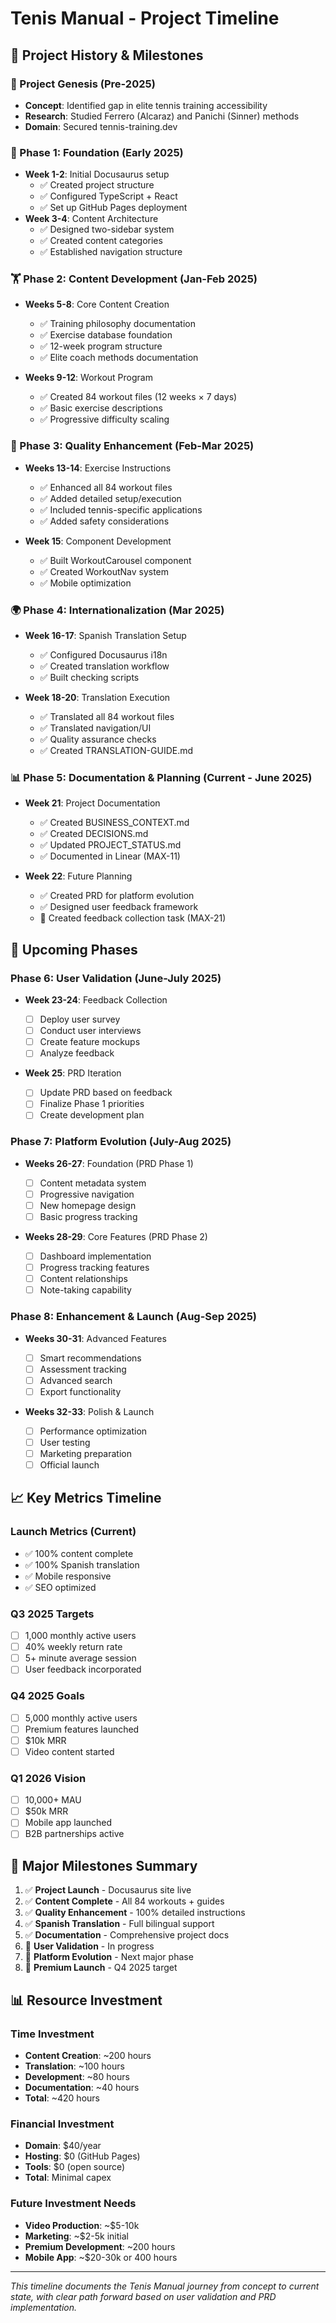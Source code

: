 # Tenis Manual - Project Timeline

## 📅 Project History & Milestones

### 🚀 Project Genesis (Pre-2025)

- **Concept**: Identified gap in elite tennis training accessibility
- **Research**: Studied Ferrero (Alcaraz) and Panichi (Sinner) methods
- **Domain**: Secured tennis-training.dev

### 📝 Phase 1: Foundation (Early 2025)

- **Week 1-2**: Initial Docusaurus setup
  - ✅ Created project structure
  - ✅ Configured TypeScript + React
  - ✅ Set up GitHub Pages deployment
- **Week 3-4**: Content Architecture
  - ✅ Designed two-sidebar system
  - ✅ Created content categories
  - ✅ Established navigation structure

### 🏋️ Phase 2: Content Development (Jan-Feb 2025)

- **Weeks 5-8**: Core Content Creation

  - ✅ Training philosophy documentation
  - ✅ Exercise database foundation
  - ✅ 12-week program structure
  - ✅ Elite coach methods documentation

- **Weeks 9-12**: Workout Program
  - ✅ Created 84 workout files (12 weeks × 7 days)
  - ✅ Basic exercise descriptions
  - ✅ Progressive difficulty scaling

### 🎯 Phase 3: Quality Enhancement (Feb-Mar 2025)

- **Weeks 13-14**: Exercise Instructions

  - ✅ Enhanced all 84 workout files
  - ✅ Added detailed setup/execution
  - ✅ Included tennis-specific applications
  - ✅ Added safety considerations

- **Week 15**: Component Development
  - ✅ Built WorkoutCarousel component
  - ✅ Created WorkoutNav system
  - ✅ Mobile optimization

### 🌍 Phase 4: Internationalization (Mar 2025)

- **Week 16-17**: Spanish Translation Setup

  - ✅ Configured Docusaurus i18n
  - ✅ Created translation workflow
  - ✅ Built checking scripts

- **Week 18-20**: Translation Execution
  - ✅ Translated all 84 workout files
  - ✅ Translated navigation/UI
  - ✅ Quality assurance checks
  - ✅ Created TRANSLATION-GUIDE.md

### 📊 Phase 5: Documentation & Planning (Current - June 2025)

- **Week 21**: Project Documentation

  - ✅ Created BUSINESS_CONTEXT.md
  - ✅ Created DECISIONS.md
  - ✅ Updated PROJECT_STATUS.md
  - ✅ Documented in Linear (MAX-11)

- **Week 22**: Future Planning
  - ✅ Created PRD for platform evolution
  - ✅ Designed user feedback framework
  - 🔄 Created feedback collection task (MAX-21)

## 🎯 Upcoming Phases

### Phase 6: User Validation (June-July 2025)

- **Week 23-24**: Feedback Collection

  - [ ] Deploy user survey
  - [ ] Conduct user interviews
  - [ ] Create feature mockups
  - [ ] Analyze feedback

- **Week 25**: PRD Iteration
  - [ ] Update PRD based on feedback
  - [ ] Finalize Phase 1 priorities
  - [ ] Create development plan

### Phase 7: Platform Evolution (July-Aug 2025)

- **Weeks 26-27**: Foundation (PRD Phase 1)

  - [ ] Content metadata system
  - [ ] Progressive navigation
  - [ ] New homepage design
  - [ ] Basic progress tracking

- **Weeks 28-29**: Core Features (PRD Phase 2)
  - [ ] Dashboard implementation
  - [ ] Progress tracking features
  - [ ] Content relationships
  - [ ] Note-taking capability

### Phase 8: Enhancement & Launch (Aug-Sep 2025)

- **Weeks 30-31**: Advanced Features

  - [ ] Smart recommendations
  - [ ] Assessment tracking
  - [ ] Advanced search
  - [ ] Export functionality

- **Weeks 32-33**: Polish & Launch
  - [ ] Performance optimization
  - [ ] User testing
  - [ ] Marketing preparation
  - [ ] Official launch

## 📈 Key Metrics Timeline

### Launch Metrics (Current)

- ✅ 100% content complete
- ✅ 100% Spanish translation
- ✅ Mobile responsive
- ✅ SEO optimized

### Q3 2025 Targets

- [ ] 1,000 monthly active users
- [ ] 40% weekly return rate
- [ ] 5+ minute average session
- [ ] User feedback incorporated

### Q4 2025 Goals

- [ ] 5,000 monthly active users
- [ ] Premium features launched
- [ ] $10k MRR
- [ ] Video content started

### Q1 2026 Vision

- [ ] 10,000+ MAU
- [ ] $50k MRR
- [ ] Mobile app launched
- [ ] B2B partnerships active

## 🏁 Major Milestones Summary

1. ✅ **Project Launch** - Docusaurus site live
2. ✅ **Content Complete** - All 84 workouts + guides
3. ✅ **Quality Enhancement** - 100% detailed instructions
4. ✅ **Spanish Translation** - Full bilingual support
5. ✅ **Documentation** - Comprehensive project docs
6. 🔄 **User Validation** - In progress
7. 🎯 **Platform Evolution** - Next major phase
8. 🚀 **Premium Launch** - Q4 2025 target

## 📊 Resource Investment

### Time Investment

- **Content Creation**: ~200 hours
- **Translation**: ~100 hours
- **Development**: ~80 hours
- **Documentation**: ~40 hours
- **Total**: ~420 hours

### Financial Investment

- **Domain**: $40/year
- **Hosting**: $0 (GitHub Pages)
- **Tools**: $0 (open source)
- **Total**: Minimal capex

### Future Investment Needs

- **Video Production**: ~$5-10k
- **Marketing**: ~$2-5k initial
- **Premium Development**: ~200 hours
- **Mobile App**: ~$20-30k or 400 hours

---

_This timeline documents the Tenis Manual journey from concept to current state, with clear path forward based on user validation and PRD implementation._
